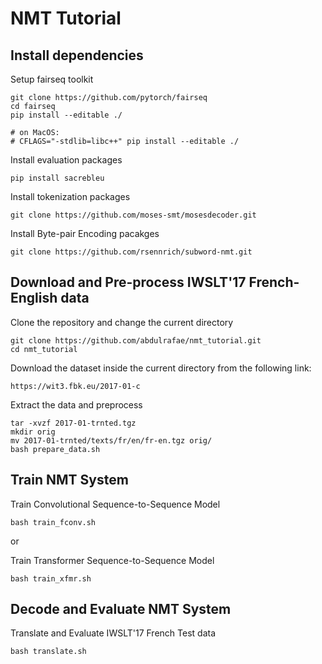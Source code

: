 # NMT Tutorial

## Install dependencies
Setup fairseq toolkit
```
git clone https://github.com/pytorch/fairseq
cd fairseq
pip install --editable ./

# on MacOS:
# CFLAGS="-stdlib=libc++" pip install --editable ./
```

Install evaluation packages
```
pip install sacrebleu
```
Install tokenization packages
```
git clone https://github.com/moses-smt/mosesdecoder.git
```

Install Byte-pair Encoding pacakges
```
git clone https://github.com/rsennrich/subword-nmt.git
```

## Download and Pre-process IWSLT'17 French-English data
Clone the repository and change the current directory
```
git clone https://github.com/abdulrafae/nmt_tutorial.git
cd nmt_tutorial
```
Download the dataset inside the current directory from the following link:
```
https://wit3.fbk.eu/2017-01-c
```
Extract the data and preprocess
```
tar -xvzf 2017-01-trnted.tgz
mkdir orig
mv 2017-01-trnted/texts/fr/en/fr-en.tgz orig/
bash prepare_data.sh
```

## Train NMT System
Train Convolutional Sequence-to-Sequence Model
```
bash train_fconv.sh
```
or

Train Transformer Sequence-to-Sequence Model
```
bash train_xfmr.sh
```

## Decode and Evaluate NMT System
Translate and Evaluate IWSLT'17 French Test data
```
bash translate.sh
```

